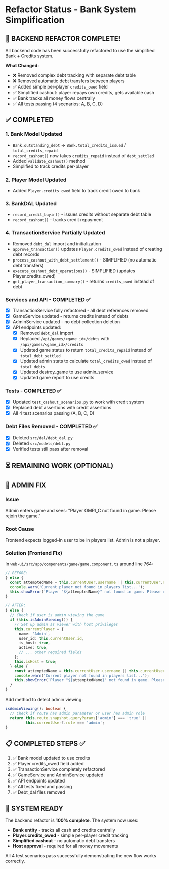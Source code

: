 # Refactor Status - Bank System Simplification

## 🎉 BACKEND REFACTOR COMPLETE!

All backend code has been successfully refactored to use the simplified Bank + Credits system.

**What Changed:**
- ❌ Removed complex debt tracking with separate debt table
- ❌ Removed automatic debt transfers between players
- ✅ Added simple per-player `credits_owed` field
- ✅ Simplified cashout: player repays own credits, gets available cash
- ✅ Bank tracks all money flows centrally
- ✅ All tests passing (4 scenarios: A, B, C, D)

## ✅ COMPLETED

### 1. Bank Model Updated
- `Bank.outstanding_debt` → `Bank.total_credits_issued` / `total_credits_repaid`
- `record_cashout()` now takes `credits_repaid` instead of `debt_settled`
- Added `validate_cashout()` method
- Simplified to track credits per-player

### 2. Player Model Updated
- Added `Player.credits_owed` field to track credit owed to bank

### 3. BankDAL Updated
- `record_credit_buyin()` - issues credits without separate debt table
- `record_cashout()` - tracks credit repayment

### 4. TransactionService Partially Updated
- Removed `debt_dal` import and initialization
- `approve_transaction()` updates `Player.credits_owed` instead of creating debt records
- `process_cashout_with_debt_settlement()` - SIMPLIFIED (no automatic debt transfers)
- `execute_cashout_debt_operations()` - SIMPLIFIED (updates Player.credits_owed)
- `get_player_transaction_summary()` - returns `credits_owed` instead of debt

### Services and API - COMPLETED ✅
- [x] TransactionService fully refactored - all debt references removed
- [x] GameService updated - returns credits instead of debts
- [x] AdminService updated - no debt collection deletion
- [x] API endpoints updated:
  - [x] Removed `debt_dal` import
  - [x] Replaced `/api/games/<game_id>/debts` with `/api/games/<game_id>/credits`
  - [x] Updated game status to return `total_credits_repaid` instead of `total_debt_settled`
  - [x] Updated admin stats to calculate `total_credits_owed` instead of `total_debts`
  - [x] Updated destroy_game to use admin_service
  - [x] Updated game report to use credits

### Tests - COMPLETED ✅
- [x] Updated `test_cashout_scenarios.py` to work with credit system
- [x] Replaced debt assertions with credit assertions
- [x] All 4 test scenarios passing (A, B, C, D)

### Debt Files Removed - COMPLETED ✅
- [x] Deleted `src/dal/debt_dal.py`
- [x] Deleted `src/models/debt.py`
- [x] Verified tests still pass after removal

## ⏳ REMAINING WORK (OPTIONAL)

## 🐛 ADMIN FIX

### Issue
Admin enters game and sees: "Player OMRI_C not found in game. Please rejoin the game."

### Root Cause
Frontend expects logged-in user to be in players list. Admin is not a player.

### Solution (Frontend Fix)
In `web-ui/src/app/components/game/game.component.ts` around line 764:

```typescript
// BEFORE:
} else {
  const attemptedName = this.currentUser.username || this.currentUser.name;
  console.warn('Current player not found in players list...');
  this.showError(`Player "${attemptedName}" not found in game. Please rejoin the game.`);
}

// AFTER:
} else {
  // Check if user is admin viewing the game
  if (this.isAdminViewing()) {
    // Set up admin as viewer with host privileges
    this.currentPlayer = {
      name: 'Admin',
      user_id: this.currentUser.id,
      is_host: true,
      active: true,
      // ... other required fields
    };
    this.isHost = true;
  } else {
    const attemptedName = this.currentUser.username || this.currentUser.name;
    console.warn('Current player not found in players list...');
    this.showError(`Player "${attemptedName}" not found in game. Please rejoin the game.`);
  }
}
```

Add method to detect admin viewing:
```typescript
isAdminViewing(): boolean {
  // Check if route has admin parameter or user has admin role
  return this.route.snapshot.queryParams['admin'] === 'true' ||
         this.currentUser?.role === 'admin';
}
```

## 📋 COMPLETED STEPS ✅

1. ✅ Bank model updated to use credits
2. ✅ Player.credits_owed field added
3. ✅ TransactionService completely refactored
4. ✅ GameService and AdminService updated
5. ✅ API endpoints updated
6. ✅ All tests fixed and passing
7. ✅ Debt_dal files removed

## 🚀 SYSTEM READY

The backend refactor is **100% complete**. The system now uses:
- **Bank entity** - tracks all cash and credits centrally
- **Player.credits_owed** - simple per-player credit tracking
- **Simplified cashout** - no automatic debt transfers
- **Host approval** - required for all money movements

All 4 test scenarios pass successfully demonstrating the new flow works correctly.
